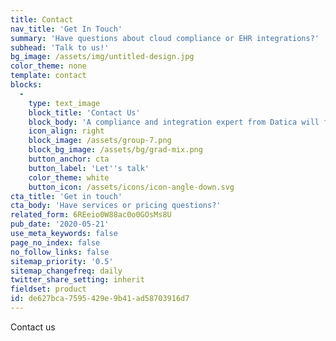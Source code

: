```yaml
---
title: Contact
nav_title: 'Get In Touch'
summary: 'Have questions about cloud compliance or EHR integrations?'
subhead: 'Talk to us!'
bg_image: /assets/img/untitled-design.jpg
color_theme: none
template: contact
blocks:
  -
    type: text_image
    block_title: 'Contact Us'
    block_body: 'A compliance and integration expert from Datica will follow up to learn how we might be able to help.'
    icon_align: right
    block_image: /assets/group-7.png
    block_bg_image: /assets/bg/grad-mix.png
    button_anchor: cta
    button_label: 'Let''s talk'
    color_theme: white
    button_icon: /assets/icons/icon-angle-down.svg
cta_title: 'Get in touch'
cta_body: 'Have services or pricing questions?'
related_form: 6REeio0W88ac0o0GOsMs8U
pub_date: '2020-05-21'
use_meta_keywords: false
page_no_index: false
no_follow_links: false
sitemap_priority: '0.5'
sitemap_changefreq: daily
twitter_share_setting: inherit
fieldset: product
id: de627bca-7595-429e-9b41-ad58703916d7
---
```

Contact us